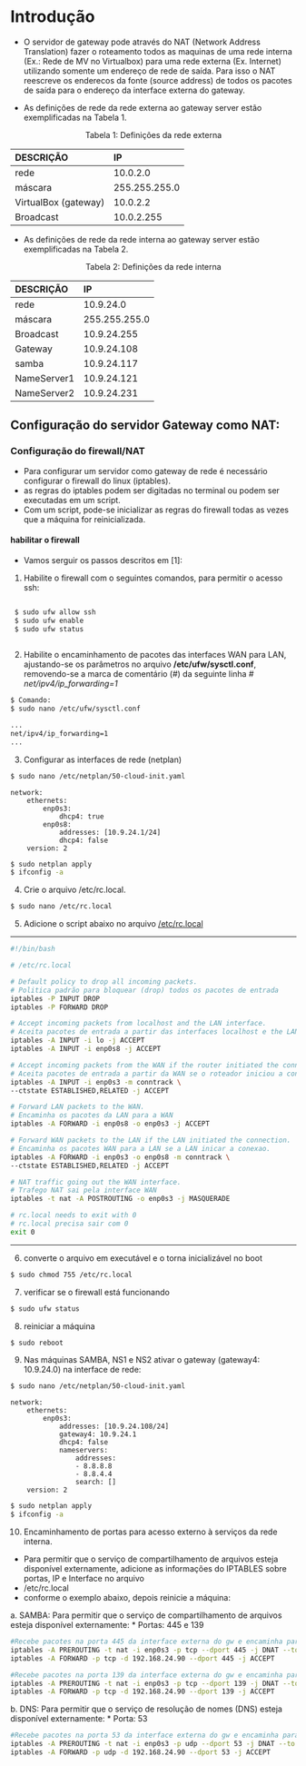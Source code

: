 # Introdução

   * O servidor de gateway pode através do NAT (Network Address Translation) fazer o roteamento todos as maquinas de uma rede interna (Ex.: Rede de MV no Virtualbox) para uma rede externa (Ex. Internet) utilizando somente um endereço de rede de saída. Para isso o NAT reescreve os enderecos da fonte (source address) de todos os pacotes de saída para o endereço da interface externa do gateway.

   * As definições de rede da rede externa ao gateway server estão exemplificadas na Tabela 1.

<p><center> Tabela 1: Definições da rede externa</center></p>

| DESCRIÇÃO   | IP            |
|:------------|:------------- |
| rede        | 10.0.2.0      |
| máscara     | 255.255.255.0 |
| VirtualBox (gateway)     | 10.0.2.2      |
| Broadcast   | 10.0.2.255    |

   * As definições de rede da rede interna ao gateway server estão exemplificadas na Tabela 2.

<p><center> Tabela 2: Definições da rede interna</center></p>

| DESCRIÇÃO   |  IP           |
|:------------|:------------- |
| rede        | 10.9.24.0     |
| máscara     | 255.255.255.0 |
| Broadcast   | 10.9.24.255   |
| Gateway     | 10.9.24.108   |
| samba       | 10.9.24.117   |
| NameServer1 | 10.9.24.121   |
| NameServer2 | 10.9.24.231   |





## Configuração do servidor Gateway como NAT:

### Configuração do firewall/NAT

   * Para configurar um servidor como gateway de rede é necessário configurar o firewall do linux (iptables). 
   * as regras do iptables podem ser digitadas no terminal ou podem ser executadas em um script.
   * Com um script, pode-se inicializar as regras do firewall todas as vezes que a máquina for reinicializada.

#### habilitar o firewall 
   * Vamos serguir os passos descritos em [1]:
   
   1. Habilite o firewall com o seguintes comandos, para permitir o acesso ssh:
```bash

 $ sudo ufw allow ssh
 $ sudo ufw enable
 $ sudo ufw status
 
```
   2. Habilite o encaminhamento de pacotes das interfaces WAN para LAN, ajustando-se os parâmetros no arquivo **/etc/ufw/sysctl.conf**, removendo-se a marca de comentário (#) da seguinte linha _# net/ipv4/ip_forwarding=1_

```bash
$ Comando: 
$ sudo nano /etc/ufw/sysctl.conf

...
net/ipv4/ip_forwarding=1
...
```


   3. Configurar as interfaces de rede (netplan) 

```bash
$ sudo nano /etc/netplan/50-cloud-init.yaml 
```

```
network:
    ethernets:
        enp0s3:
            dhcp4: true
        enp0s8:
            addresses: [10.9.24.1/24]
            dhcp4: false              
    version: 2
```

```bash
$ sudo netplan apply
$ ifconfig -a
```

   4. Crie o arquivo /etc/rc.local.
```bash
$ sudo nano /etc/rc.local
```

   5. Adicione o script abaixo no arquivo [/etc/rc.local](rc.local)

---
```bash
#!/bin/bash

# /etc/rc.local

# Default policy to drop all incoming packets.
# Politica padrão para bloquear (drop) todos os pacotes de entrada
iptables -P INPUT DROP
iptables -P FORWARD DROP

# Accept incoming packets from localhost and the LAN interface.
# Aceita pacotes de entrada a partir das interfaces localhost e the LAN.
iptables -A INPUT -i lo -j ACCEPT
iptables -A INPUT -i enp0s8 -j ACCEPT

# Accept incoming packets from the WAN if the router initiated the connection.
# Aceita pacotes de entrada a partir da WAN se o roteador iniciou a conexao
iptables -A INPUT -i enp0s3 -m conntrack \
--ctstate ESTABLISHED,RELATED -j ACCEPT

# Forward LAN packets to the WAN.
# Encaminha os pacotes da LAN para a WAN
iptables -A FORWARD -i enp0s8 -o enp0s3 -j ACCEPT

# Forward WAN packets to the LAN if the LAN initiated the connection.
# Encaminha os pacotes WAN para a LAN se a LAN inicar a conexao.
iptables -A FORWARD -i enp0s3 -o enp0s8 -m conntrack \
--ctstate ESTABLISHED,RELATED -j ACCEPT

# NAT traffic going out the WAN interface.
# Trafego NAT sai pela interface WAN
iptables -t nat -A POSTROUTING -o enp0s3 -j MASQUERADE

# rc.local needs to exit with 0
# rc.local precisa sair com 0
exit 0
```
---
   6. converte o arquivo em executável e o torna inicializável no boot
```bash
$ sudo chmod 755 /etc/rc.local
```
   7. verificar se o firewall está funcionando
```bash
$ sudo ufw status
```

   8.  reiniciar a máquina
```bash
$ sudo reboot
```
   9. Nas máquinas SAMBA, NS1 e NS2 ativar o gateway (gateway4: 10.9.24.0) na interface de rede:
```bash
$ sudo nano /etc/netplan/50-cloud-init.yaml
```
```
network:
    ethernets:
        enp0s3:
            addresses: [10.9.24.108/24]
            gateway4: 10.9.24.1
            dhcp4: false
            nameservers:
                addresses:
                - 8.8.8.8
                - 8.8.4.4
                search: []
    version: 2
```


```bash
$ sudo netplan apply
$ ifconfig -a
```

  10. Encaminhamento de portas para acesso externo à serviços da rede interna.
  
  * Para permitir que o serviço de compartilhamento de arquivos esteja disponível externamente, adicione as informações do IPTABLES sobre portas, IP e Interface no arquivo 
  * /etc/rc.local
  *  conforme o exemplo abaixo, depois reinicie a máquina:
  
   a. SAMBA: Para permitir que o serviço de compartilhamento de arquivos esteja disponível externamente:
        * Portas: 445 e 139
        
```bash
#Recebe pacotes na porta 445 da interface externa do gw e encaminha para o servidor interno na porta 445
iptables -A PREROUTING -t nat -i enp0s3 -p tcp --dport 445 -j DNAT --to 192.168.24.90:445
iptables -A FORWARD -p tcp -d 192.168.24.90 --dport 445 -j ACCEPT

#Recebe pacotes na porta 139 da interface externa do gw e encaminha para o servidor interno na porta 139
iptables -A PREROUTING -t nat -i enp0s3 -p tcp --dport 139 -j DNAT --to 192.168.24.90:139
iptables -A FORWARD -p tcp -d 192.168.24.90 --dport 139 -j ACCEPT
```
   b. DNS: Para permitir que o serviço de resolução de nomes (DNS) esteja disponível externamente:
        * Porta: 53
        
        
```bash
#Recebe pacotes na porta 53 da interface externa do gw e encaminha para o servidor DNS Master interno na porta 53
iptables -A PREROUTING -t nat -i enp0s3 -p udp --dport 53 -j DNAT --to 192.168.24.90:53
iptables -A FORWARD -p udp -d 192.168.24.90 --dport 53 -j ACCEPT
```



